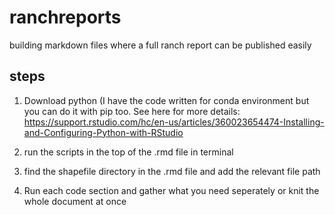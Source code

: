 # ranchreports
building markdown files where a full ranch report can be published easily

## steps 
1. Download python (I have the code written for conda environment but you can do it with pip too. See here for more details: https://support.rstudio.com/hc/en-us/articles/360023654474-Installing-and-Configuring-Python-with-RStudio

2. run the scripts in the top of the .rmd file in terminal
3. find the shapefile directory in the .rmd file and add the relevant file path
4. Run each code section and gather what you need seperately or knit the whole document at once
